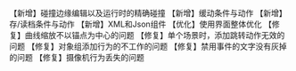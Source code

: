 【新增】碰撞边缘编辑以及运行时的精确碰撞
【新增】缓动条件与动作
【新增】存/读档条件与动作
【新增】XML和Json组件
【优化】使用界面整体优化
【修复】曲线缩放不以锚点为中心的问题
【修复】单个场景时，添加跳转动作无效的问题
【修复】对象组添加行为的不工作的问题
【修复】禁用事件的文字没有灰掉的问题
【修复】摄像机行为丢失的问题
